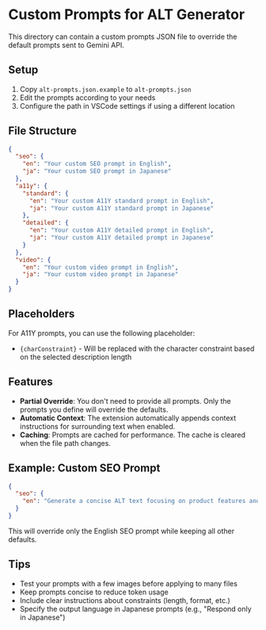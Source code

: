 # Custom Prompts for ALT Generator

This directory can contain a custom prompts JSON file to override the default prompts sent to Gemini API.

## Setup

1. Copy `alt-prompts.json.example` to `alt-prompts.json`
2. Edit the prompts according to your needs
3. Configure the path in VSCode settings if using a different location

## File Structure

```json
{
  "seo": {
    "en": "Your custom SEO prompt in English",
    "ja": "Your custom SEO prompt in Japanese"
  },
  "a11y": {
    "standard": {
      "en": "Your custom A11Y standard prompt in English",
      "ja": "Your custom A11Y standard prompt in Japanese"
    },
    "detailed": {
      "en": "Your custom A11Y detailed prompt in English",
      "ja": "Your custom A11Y detailed prompt in Japanese"
    }
  },
  "video": {
    "en": "Your custom video prompt in English",
    "ja": "Your custom video prompt in Japanese"
  }
}
```

## Placeholders

For A11Y prompts, you can use the following placeholder:
- `{charConstraint}` - Will be replaced with the character constraint based on the selected description length

## Features

- **Partial Override**: You don't need to provide all prompts. Only the prompts you define will override the defaults.
- **Automatic Context**: The extension automatically appends context instructions for surrounding text when enabled.
- **Caching**: Prompts are cached for performance. The cache is cleared when the file path changes.

## Example: Custom SEO Prompt

```json
{
  "seo": {
    "en": "Generate a concise ALT text focusing on product features and benefits. Include relevant keywords naturally. Maximum 150 characters."
  }
}
```

This will override only the English SEO prompt while keeping all other defaults.

## Tips

- Test your prompts with a few images before applying to many files
- Keep prompts concise to reduce token usage
- Include clear instructions about constraints (length, format, etc.)
- Specify the output language in Japanese prompts (e.g., "Respond only in Japanese")
